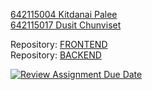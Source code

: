 [642115004 Kitdanai Palee ](https://github.com/KPX1164) <br/>
[642115017 Dusit Chunviset ](https://github.com/DeitYzS) <br/>

Repository: [FRONTEND](https://github.com/DeitYzS/project-02-discode-version-0-2-frontend) <br/>
Repository: [BACKEND](https://github.com/SE331-2023-project1/project-02-discode-version-0-2) <br/>

[![Review Assignment Due Date](https://classroom.github.com/assets/deadline-readme-button-24ddc0f5d75046c5622901739e7c5dd533143b0c8e959d652212380cedb1ea36.svg)](https://classroom.github.com/a/lqwrJucr)
